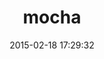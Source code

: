 ---
layout: post
title:  "mocha"
repo:   "freerange/mocha"
date:   2015-02-18 17:29:32
gemurl: http://gofreerange.com/mocha/docs
---